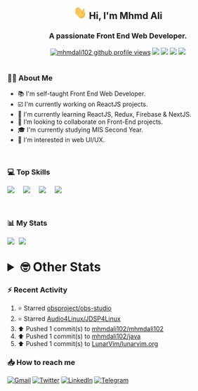 <h2 align="center"><img src="./Hi.gif" width="30px" height="30px"> Hi, I'm Mhmd Ali</h2>

<h3 align="center">A passionate Front End Web Developer.</h3>

<div align="center">
  <a href="#"><img src="https://komarev.com/ghpvc/?username=mhmdali102&style=for-the-badge&logo=" alt="mhmdali102 github profile views" /></a>
  <a href="https://www.linux.org"><img src="https://img.shields.io/badge/OS-Linux-e06c75?style=for-the-badge&logo=linux" /></a>
	<a href="https://archlinux.org"><img src="https://img.shields.io/badge/DISTRO-Arch-56b6c2?style=for-the-badge&logo=arch-linux" /></a>
	<a href="https://dwm.suckless.org"><img src="https://img.shields.io/badge/WM-DWM-005577?style=for-the-badge&logo=dwm" /></a>
	<a href="https://neovim.io"><img src="https://img.shields.io/badge/IDE-Neovim-98c379?style=for-the-badge&logo=neovim" /></a>
</div>

<br>

### :man_technologist: About Me

- :books: I'm self-taught Front End Web Developer.
- :ballot_box_with_check: I'm currently working on ReactJS projects.
- :dart: I'm currently learning ReactJS, Redux, Firebase & NextJS.
- :eyes: I’m looking to collaborate on Front-End projects.
- :mortar_board: I'm currently studying MIS Second Year.
- :art: I'm interested in web UI/UX.

<br>

### :computer: Top Skills

<div style="display:flex;">
<img width ='36px' src ='https://raw.githubusercontent.com/rahulbanerjee26/githubAboutMeGenerator/main/icons/html.svg' />
<img width ='36px' src ='https://raw.githubusercontent.com/rahulbanerjee26/githubAboutMeGenerator/main/icons/css.svg' />
<img width ='36px' src ='https://raw.githubusercontent.com/rahulbanerjee26/githubAboutMeGenerator/main/icons/javascript.svg' />
<img width ='36px' src ='https://raw.githubusercontent.com/rahulbanerjee26/githubAboutMeGenerator/main/icons/reactjs.svg' />
</div>

<br>
<br>

### :bar_chart: My Stats

<img src="https://github-readme-stats.vercel.app/api?username=mhmdali102&show_icons=true&locale=en" width="49%" /><span style="display:inline-block;width:2%"></span><img src="https://github-readme-streak-stats.herokuapp.com/?user=mhmdali102&" width="49%" />

<br>

<details>
<summary style="font-size: 1.75rem; font-weight: bold;"><strong style="font-size: 1.75rem; font-weight: bold;"> 🤓 Other Stats </strong></summary>
<br>

<!--START_SECTION:waka-->
![Lines of code](https://img.shields.io/badge/From%20Hello%20World%20I%27ve%20Written-256%20Thousand%20lines%20of%20code-blue)

**🐱 My GitHub Data** 

> 🏆 920 Contributions in the Year 2022
 > 
> 📦 331.8 kB Used in GitHub's Storage 
 > 
> 💼 Opted to Hire
 > 
> 📜 21 Public Repositories 
 > 
> 🔑 6 Private Repositories  
 > 
**I'm a Night 🦉** 

```text
🌞 Morning    118 commits    ███░░░░░░░░░░░░░░░░░░░░░░   13.27% 
🌆 Daytime    190 commits    █████░░░░░░░░░░░░░░░░░░░░   21.37% 
🌃 Evening    349 commits    █████████░░░░░░░░░░░░░░░░   39.26% 
🌙 Night      232 commits    ██████░░░░░░░░░░░░░░░░░░░   26.1%

```
📅 **I'm Most Productive on Monday** 

```text
Monday       159 commits    ████░░░░░░░░░░░░░░░░░░░░░   17.89% 
Tuesday      138 commits    ████░░░░░░░░░░░░░░░░░░░░░   15.52% 
Wednesday    116 commits    ███░░░░░░░░░░░░░░░░░░░░░░   13.05% 
Thursday     116 commits    ███░░░░░░░░░░░░░░░░░░░░░░   13.05% 
Friday       84 commits     ██░░░░░░░░░░░░░░░░░░░░░░░   9.45% 
Saturday     132 commits    ███░░░░░░░░░░░░░░░░░░░░░░   14.85% 
Sunday       144 commits    ████░░░░░░░░░░░░░░░░░░░░░   16.2%

```


📊 **This Week I Spent My Time On** 

```text
⌚︎ Time Zone: Asia/Beirut

💬 Programming Languages: 
Markdown                 4 hrs 47 mins       ████████████░░░░░░░░░░░░░   49.51% 
Java                     1 hr 8 mins         ███░░░░░░░░░░░░░░░░░░░░░░   11.73% 
Bash                     59 mins             ██░░░░░░░░░░░░░░░░░░░░░░░   10.16% 
Lua                      50 mins             ██░░░░░░░░░░░░░░░░░░░░░░░   8.71% 
XML                      25 mins             █░░░░░░░░░░░░░░░░░░░░░░░░   4.45%

🔥 Editors: 
Neovim                   9 hrs 40 mins       █████████████████████████   100.0%

🐱‍💻 Projects: 
LT                       5 hrs 33 mins       ██████████████░░░░░░░░░░░   57.4% 
dotfiles                 1 hr 46 mins        ████░░░░░░░░░░░░░░░░░░░░░   18.37% 
Unknown Project          1 hr 20 mins        ███░░░░░░░░░░░░░░░░░░░░░░   13.87% 
java                     49 mins             ██░░░░░░░░░░░░░░░░░░░░░░░   8.54% 
nvim                     4 mins              ░░░░░░░░░░░░░░░░░░░░░░░░░   0.7%

💻 Operating System: 
Linux                    9 hrs 40 mins       █████████████████████████   100.0%

```

**I Mostly Code in JavaScript** 

```text
JavaScript               12 repos            █████████████░░░░░░░░░░░░   52.17% 
Python                   3 repos             ███░░░░░░░░░░░░░░░░░░░░░░   13.04% 
CSS                      2 repos             ██░░░░░░░░░░░░░░░░░░░░░░░   8.7% 
HTML                     1 repo              █░░░░░░░░░░░░░░░░░░░░░░░░   4.35% 
PHP                      1 repo              █░░░░░░░░░░░░░░░░░░░░░░░░   4.35%

```



 Last Updated on 30/10/2022 18:48:54 UTC
<!--END_SECTION:waka-->

</details>

### :zap: Recent Activity

<!--RECENT_ACTIVITY:start-->
1. ⭐ Starred [obsproject/obs-studio](https://github.com/obsproject/obs-studio)
2. ⭐ Starred [Audio4Linux/JDSP4Linux](https://github.com/Audio4Linux/JDSP4Linux)
3. ⬆️ Pushed 1 commit(s) to [mhmdali102/mhmdali102](https://github.com/mhmdali102/mhmdali102)
4. ⬆️ Pushed 1 commit(s) to [mhmdali102/java](https://github.com/mhmdali102/java)
5. ⬆️ Pushed 1 commit(s) to [LunarVim/lunarvim.org](https://github.com/LunarVim/lunarvim.org)
<!--RECENT_ACTIVITY:end-->

### :inbox_tray: How to reach me

[![Gmail](https://img.shields.io/badge/Gmail-D14836?style=for-the-badge&logo=gmail&logoColor=white)](mailto:mhmdalihsen102@gmail.com)
[![Twitter](https://img.shields.io/badge/Twitter-1DA1F2?style=for-the-badge&logo=twitter&logoColor=white)](https://twitter.com/MhmdAliHsen)
[![LinkedIn](https://img.shields.io/badge/LinkedIn-0077B5?style=for-the-badge&logo=linkedin&logoColor=white)](https://www.linkedin.com/in/mhmd-ali-hsen-66b0671b7/)
[![Telegram](https://img.shields.io/badge/Telegram-2CA5E0?style=for-the-badge&logo=telegram&logoColor=white&bgColor=black)](https://t.me/mhmdalihsen)
